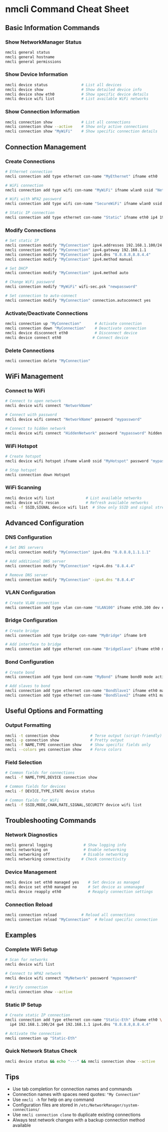 # nmcli Command Cheat Sheet

## Basic Information Commands

### Show NetworkManager Status
```bash
nmcli general status
nmcli general hostname
nmcli general permissions
```

### Show Device Information
```bash
nmcli device status               # List all devices
nmcli device show                 # Show detailed device info
nmcli device show eth0            # Show specific device details
nmcli device wifi list            # List available WiFi networks
```

### Show Connection Information
```bash
nmcli connection show             # List all connections
nmcli connection show --active    # Show only active connections
nmcli connection show "MyWiFi"    # Show specific connection details
```

## Connection Management

### Create Connections
```bash
# Ethernet connection
nmcli connection add type ethernet con-name "MyEthernet" ifname eth0

# WiFi connection
nmcli connection add type wifi con-name "MyWiFi" ifname wlan0 ssid "NetworkName"

# WiFi with WPA2 password
nmcli connection add type wifi con-name "SecureWiFi" ifname wlan0 ssid "NetworkName" wifi-sec.key-mgmt wpa-psk wifi-sec.psk "password123"

# Static IP connection
nmcli connection add type ethernet con-name "Static" ifname eth0 ip4 192.168.1.100/24 gw4 192.168.1.1
```

### Modify Connections
```bash
# Set static IP
nmcli connection modify "MyConnection" ipv4.addresses 192.168.1.100/24
nmcli connection modify "MyConnection" ipv4.gateway 192.168.1.1
nmcli connection modify "MyConnection" ipv4.dns "8.8.8.8,8.8.4.4"
nmcli connection modify "MyConnection" ipv4.method manual

# Set DHCP
nmcli connection modify "MyConnection" ipv4.method auto

# Change WiFi password
nmcli connection modify "MyWiFi" wifi-sec.psk "newpassword"

# Set connection to auto-connect
nmcli connection modify "MyConnection" connection.autoconnect yes
```

### Activate/Deactivate Connections
```bash
nmcli connection up "MyConnection"      # Activate connection
nmcli connection down "MyConnection"    # Deactivate connection
nmcli device disconnect eth0            # Disconnect device
nmcli device connect eth0              # Connect device
```

### Delete Connections
```bash
nmcli connection delete "MyConnection"
```

## WiFi Management

### Connect to WiFi
```bash
# Connect to open network
nmcli device wifi connect "NetworkName"

# Connect with password
nmcli device wifi connect "NetworkName" password "mypassword"

# Connect to hidden network
nmcli device wifi connect "HiddenNetwork" password "mypassword" hidden yes
```

### WiFi Hotspot
```bash
# Create hotspot
nmcli device wifi hotspot ifname wlan0 ssid "MyHotspot" password "mypassword"

# Stop hotspot
nmcli connection down Hotspot
```

### WiFi Scanning
```bash
nmcli device wifi list              # List available networks
nmcli device wifi rescan            # Refresh available networks
nmcli -f SSID,SIGNAL device wifi list  # Show only SSID and signal strength
```

## Advanced Configuration

### DNS Configuration
```bash
# Set DNS servers
nmcli connection modify "MyConnection" ipv4.dns "8.8.8.8,1.1.1.1"

# Add additional DNS server
nmcli connection modify "MyConnection" +ipv4.dns "8.8.4.4"

# Remove DNS server
nmcli connection modify "MyConnection" -ipv4.dns "8.8.4.4"
```

### VLAN Configuration
```bash
# Create VLAN connection
nmcli connection add type vlan con-name "VLAN100" ifname eth0.100 dev eth0 id 100
```

### Bridge Configuration
```bash
# Create bridge
nmcli connection add type bridge con-name "MyBridge" ifname br0

# Add interface to bridge
nmcli connection add type ethernet con-name "BridgeSlave" ifname eth0 master br0
```

### Bond Configuration
```bash
# Create bond
nmcli connection add type bond con-name "MyBond" ifname bond0 mode active-backup

# Add slaves to bond
nmcli connection add type ethernet con-name "BondSlave1" ifname eth0 master bond0
nmcli connection add type ethernet con-name "BondSlave2" ifname eth1 master bond0
```

## Useful Options and Formatting

### Output Formatting
```bash
nmcli -t connection show              # Terse output (script-friendly)
nmcli -p connection show              # Pretty output
nmcli -f NAME,TYPE connection show    # Show specific fields only
nmcli --colors yes connection show    # Force colors
```

### Field Selection
```bash
# Common fields for connections
nmcli -f NAME,TYPE,DEVICE connection show

# Common fields for devices
nmcli -f DEVICE,TYPE,STATE device status

# Common fields for WiFi
nmcli -f SSID,MODE,CHAN,RATE,SIGNAL,SECURITY device wifi list
```

## Troubleshooting Commands

### Network Diagnostics
```bash
nmcli general logging              # Show logging info
nmcli networking on                # Enable networking
nmcli networking off               # Disable networking
nmcli networking connectivity     # Check connectivity
```

### Device Management
```bash
nmcli device set eth0 managed yes    # Set device as managed
nmcli device set eth0 managed no     # Set device as unmanaged
nmcli device reapply eth0            # Reapply connection settings
```

### Connection Reload
```bash
nmcli connection reload           # Reload all connections
nmcli connection reload "MyConnection"  # Reload specific connection
```

## Examples

### Complete WiFi Setup
```bash
# Scan for networks
nmcli device wifi list

# Connect to WPA2 network
nmcli device wifi connect "MyNetwork" password "mypassword"

# Verify connection
nmcli connection show --active
```

### Static IP Setup
```bash
# Create static IP connection
nmcli connection add type ethernet con-name "Static-Eth" ifname eth0 \
  ip4 192.168.1.100/24 gw4 192.168.1.1 ipv4.dns "8.8.8.8,8.8.4.4"

# Activate the connection
nmcli connection up "Static-Eth"
```

### Quick Network Status Check
```bash
nmcli device status && echo "---" && nmcli connection show --active
```

## Tips

- Use tab completion for connection names and commands
- Connection names with spaces need quotes: `"My Connection"`
- Use `nmcli -h` for help on any command
- Configuration files are stored in `/etc/NetworkManager/system-connections/`
- Use `nmcli connection clone` to duplicate existing connections
- Always test network changes with a backup connection method available
